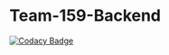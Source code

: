 # Team-159-Backend

[![Codacy Badge](https://api.codacy.com/project/badge/Grade/76020a3ebf804c5c8766d7408b974f52)](https://app.codacy.com/gh/BuildForSDGCohort2/Team-159-Backend?utm_source=github.com&utm_medium=referral&utm_content=BuildForSDGCohort2/Team-159-Backend&utm_campaign=Badge_Grade_Settings)
